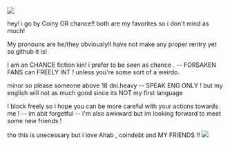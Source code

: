 ![](https://64.media.tumblr.com/6bd9d555bfc8613e05fdf8207b6688a7/51ebfba6ba1fc5b1-f3/s1280x1920/39414e6e2930cd724f8ab20cc826698d52e5e260.pnj)

hey! i go by Coiny OR chance!!  both are my favorites so i don't mind as much! 
	
 My pronouns are he/they obviously!I have not make any proper rentry yet so github it is! 
 
I am an CHANCE fiction kin! i prefer to be seen as chance . --
FORSAKEN FANS can FREELY INT ! unless you're some sort of a weirdo.

minor so please someone above 18 dni.heavy --
SPEAK ENG ONLY ! but my english will not as much good since its NOT my first language

I block freely so i hope you can be more careful with your actions towards me ! -- im abit forgetful -- i'm also awkward but im looking forward to meet some new friends !

tho this is unecessary but i love Ahab , coindebt and MY FRIENDS !!
![](https://64.media.tumblr.com/6ae71775860c64903649aaa17cc72f3b/52c8af58dd8295df-70/s400x600/ba0b0c639b9093f8406b2858d6eff934208a0e95.pnj)
